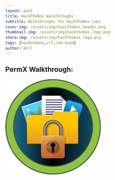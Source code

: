 ```yaml
---
layout: post
title: HackTheBox Walkthroughs
subtitle: Walkthroughs for HackTheBox Labs
cover-img: /assets/img/hackthebox_header.png
thumbnail-img: /assets/img/hackthebox_logo.png
share-img: /assets/img/hackthebox_logo.png
tags: [hackthebox,ctf,red-team]
author: Will
---
```

## PermX Walkthrough:
[<img src="/assets/img/htb_permx/Pasted_image_20240916211218.png">]([https://link-to-your-URL/](https://willanalyze.com/2024-09-14-HackTheBox_PermX_Walkthrough/))
